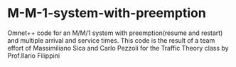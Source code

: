 # M-M-1-system-with-preemption
Omnet++ code for an M/M/1 system with preemption(resume and restart) and multiple arrival and service times.
This code is the result of a team effort of Massimiliano Sica and Carlo Pezzoli for the Traffic Theory class by Prof.Ilario Filippini
